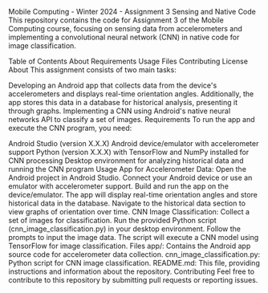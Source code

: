 Mobile Computing - Winter 2024 - Assignment 3
Sensing and Native Code
This repository contains the code for Assignment 3 of the Mobile Computing course, focusing on sensing data from accelerometers and implementing a convolutional neural network (CNN) in native code for image classification.

Table of Contents
About
Requirements
Usage
Files
Contributing
License
About
This assignment consists of two main tasks:

Developing an Android app that collects data from the device's accelerometers and displays real-time orientation angles. Additionally, the app stores this data in a database for historical analysis, presenting it through graphs.
Implementing a CNN using Android's native neural networks API to classify a set of images.
Requirements
To run the app and execute the CNN program, you need:

Android Studio (version X.X.X)
Android device/emulator with accelerometer support
Python (version X.X.X) with TensorFlow and NumPy installed for CNN processing
Desktop environment for analyzing historical data and running the CNN program
Usage
App for Accelerometer Data:
Open the Android project in Android Studio.
Connect your Android device or use an emulator with accelerometer support.
Build and run the app on the device/emulator.
The app will display real-time orientation angles and store historical data in the database.
Navigate to the historical data section to view graphs of orientation over time.
CNN Image Classification:
Collect a set of images for classification.
Run the provided Python script (cnn_image_classification.py) in your desktop environment.
Follow the prompts to input the image data.
The script will execute a CNN model using TensorFlow for image classification.
Files
app/: Contains the Android app source code for accelerometer data collection.
cnn_image_classification.py: Python script for CNN image classification.
README.md: This file, providing instructions and information about the repository.
Contributing
Feel free to contribute to this repository by submitting pull requests or reporting issues.
